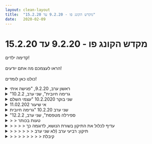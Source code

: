 ```yaml
---
layout: clean-layout
title:  "מקדש הקונג פו - 9.2.20 עד 15.2.20"
date:   2020-02-09
---
```

# מקדש הקונג פו - 9.2.20 עד 15.2.20 
קדימה ילדים!<br> <br> הראו לעצמכם מה אתם יודעים!<br> <br> כולנו כאן לומדים!

<details>
                    <summary>ראשון ערב, 9.2.20, "פגישה איתי</summary>
                    השיעור התקיים אצלי בבית, בין 18:50 ל-21:00, לפי רשימת פעולות שהכינותי-מראש ואושרה. נכחו: אני.<br> <br> שיפור הראייה - עבדתי על כך במספר דרכים:<br> כיפוי העיניים כשהן עצומות - בישיבה ובשכיבה<br> התבוננות עם העין הפחות אקטיבית, מיקוד בנקודות במרחקים שונים<br> הרפייה עמוקה של הגוף בשכיבה<br> *נתתי דגש על הרפיית הגוף ובפרט אזור העיניים, וכן מודעות לתמונה המלאה (מתי שרלוונטי).<br> <br> תרגול גופני:<br> חבטות<br> חיזוק שרירי הבטן בישיבה מאתגרת<br> גמישות<br> פורמות - עבדתי באופן לחימתי יחסית, חוויתי איזושהי עוצמה חדשה של הגוף<br> *מדי פעם הופיעה גם מודעות לראייה, ונראה לי שזה שיפר את העבודה שלי באותם רגעים.<br> <br> עבודה עם התכוונות לריפוי:<br> התחלתי בתנועה חופשית של הגוף. ניעור של הגפיים ופתיחה של הגוף והמפרקים.<br> זה המשיך למשהו שכלל קפיצות ושימוש בקול, והזכיר לי טקסים אינדיאניים או שמאניים.<br> ישיבת חצי לוטוס ולוטוס מלא. איזו תנוחה עוצמתית זאת עבורי. כיף לגלות שהגוף זוכר למרות שעבר הרבה זמן מאז שעשיתי לאחרונה.<br> עברתי לעבודה עם יחס רך ומכיל, חיצונית ופנימית. דמיינתי מרחב מאד מכיל ומרפא. בהמשך צללתי ונעלמתי קצת.<br> <br> ניסיון לשפר את ההתנהלות שלי ביומיום:<br> התמקדתי בהתפעלות מהרמה הנוכחית שלי. בהתחלה נעזרתי בכל מני דימויים ובהמשך העבודה נעשתה ישירה יותר.<br> <br> היה מצוין!!<br>
                  </details><details>
                    <summary>"גרימה חיובית", שני ערב, 10.2.2</summary>
                    לקחת זמן מסויים ולעשות איתו משהו. גם 10 שניות. בשיעור ל10 שניות הייתי עצמי וזה ממש עשה טוב.<br> <br> אם יש צמח שאני רוצה להצמיח, יש דברים חיוניים לכך: זמן שמוקדש להשקיה, אור שמש, אדמה וכו&#39;.. <br> <br> אז אם אני רוצה להצמיח משהו בעולם, נגיד את יכולתי לעזור לאחרים, או נגיד להיות סופר על, או נגיד להיות לוחם על, יש דברים שעלי לדאוג להם כדי שזה יקרה.<br> <br> הבנאנו דוגמאות: לפנות זמן ומרחב לכך, לדאוג לבסיס (דברים חיוניים ובסיסיים אחרים שיוצרים סביבה נאותה לכך), להציב זקיפים שיזכירו לנו את זה ויפקחו, לדעת קודם כל מה זה הדבר הזה אותו אנחנו רוצים לטפח, ועוד..<br> <br> הרגשתי תחושה נעימה של משהו שאכן רוצה לצמוח דרכי, ושעוד אין לו ממש שם פרט אולי ל&quot;עזרה לאחרים&quot;. יש בזה משהו שמרגש אותי.<br> <br> 19:30-22:15. בית קפה חביב ליד אנסטסיה. ריב, ישי ואסא.
                  </details><details>
                    <summary>שני בוקר 10.2.2020 "עצמי השלם</summary>
                    שעת התחלה 06:30, עם בן ורמי<br> הגעה נינוחה, עבודה נינוחה בנקודת המפגש, חיבור למקום. למרבה הפליאה ה״בוקר הקר ביותר השנה״ לא קר מאד, (עם זאת הכובע בתיק משפר מאד את הנוחות שלי). <br> עולה בי התחושה שגם אם אהיה לגמרי לבד יהיה היום שיעור מצוין.<br> שינוי מיקום, שיתוף בהצלחות שלי עד כה. <br> נדרשת ממני מין ״פעולת חילוץ״ של ההצלחות, שבסופה אני כמעט מופתע כמה הצלחתי בעשר דקות. <br> מרתף לונדון מיניסטור, ליד צוותא. <br> <b>התבוננות בשכבה שבה אני לא צריך לעשות שום דבר.</b><br> השכבה הזו היתה עבורי שער מרתק וחדש. <br> מרגיש, יודע שזו שכבה בעלת עומק, עולה בי דימוי של ים עמוק כחול כהה, קצת כמו בים סוף. שכבה שקטה מאד. <br> יכולתי להתבונן ולראות דברים צפים מעלה, ללא מאמץ, כל מיני פתרונות פשוטים לבעיות שהטרידו אותי. <br> מרגיש שאלו הם רק תוצרי לוואי, לא התכלית של השהיה בשכבה הזו.<br> בודקים יחד את האפשרות לאפשר לשכבה הזו להתקיים במקביל לפעולות עשיה, להיווכח בפוטנציאל ההשבחה שלה את הפעולה. <br> שתיקה - לא צריך לומר דבר, תרגול של שימור התחושה הזו גם תוך כדי שיחה. <br> שאלות ותשובות להבהרה. <br> התייחסות ל״איזורי הלימוד״ של לימודי הקונג פו ולימודי מקור הגוף.<br> <br> שיעור קסום ומלא משמעות.<br> סיום החלק הזה של השיעור 08:30<br>
                  </details><details>
                    <summary>אי שיעור 11.02.202</summary>
                    היו כל מני נסיבות שבהן השיוער הזה לא התאפשר כאש המיידית מבינהן היא כנראה המשמרת הלאצפוייה של אישתי מבחינתי.<br> היו כל מיני תחשות קשות לגבי כך, כמו לדוגמה אני לא מצליח להתמיד, אני לא מצליח לייצר רצף, אני מפסיד אימון שחשוב לי, וכן הלאה.<br> בכל זאת למרות זאת היו מספר נקודות של אור:<br> לדוגמה: חישת הגוף וסירקה שלו.<br> מעט מנוחה וניסיון למתוח את הגוף.<br> מעט ניסיון להקשיב לצרכים שונים.<br> ההקשבה הייתה מהנה למדי.
                  </details><details>
                    <summary>שני ערב 10.2.20 "גרימה חיובית</summary>
                    זמני השיעור שלי: 19:20 - 22:15 לערך<br> השתתפו בו איתי: ריב וישי<br> <br> מדיטציית הנשימה בתחילת השיעור הייתה משמעותית מאוד. <br> חישת הגוף הפנימי באיברים הפנימיים<br> <br> בעמידה במעגל - להיות פתוח לאופציה של שער אל חיים מעט אחרים.<br> <br> בבית קפה - לאפשר לדברים שהיצור שאני מפריש באופן טבעי לצאת אל העולם ולהיות שימושיים עבורו. כמו הגז שאני נושף, למשל, ששימושי לעצים. כמו הטקסטים שאני מוציא, ההדרכות, המוזיקה וכו&#39;<br> <br> כמו כן - פרמטרים שמאפשרים לדבר שמעוניינים להגשים לצמוח ולהתהוות. <br> לדעת מה הדבר (מהו הזרע שבידי, לשתול)<br> לשכור זקיף (מישהו שתפקידו להשקות ולעשב, או להזכיר לי לעשות זאת)<br> לזרוע מחדש את המובחר<br> לוודא מערך מוצלח של פרמטרים<br> לוודא שהדבר מקבל זמן (חשיפה לשמש)<br> <br> שיעור נפלא, <br> תודה!!!
                  </details><details>
                    <summary>"ספירלה מטפסת", שני ערב, 12.2.2</summary>
                    שיעור מרומם שכזה. תחילה לבד במתקנים ליד נקודת המפגש. זה היה כיף. היו כמה אינטראקציות חמודות. בעיקר עם ילדים שהתעניינו ואמא אחת. היא אמרה שפתאום ספורט נראה לה כיף (: היא הציעה לי ללכת לנינג&#39;ה (: אמרתי שאולי יום אחד.<br> <br> אחר כך מעט חוקר את מה זה אומר שיעור. רואה שאפשר להתחיל ככה, מהמצב שלי עכשיו, וממה שרוצה להגיע אלי עכשיו. נגיד אני חש מעופף, אז זה עכשיו חלק מהשיעור.<br> <br> עם בן משחקים קצת במעגל במרכז כיכר חסידי אומות העולם. משחק חדש בשבילי.<br> <br> הולכים לקניון גן העיר. הניסיון להתרכז ולא ללכת אחר מחשבות מעצבנות עושה לי טוב. כמו כושר כזה.<br> <br> יושבים ומתעסקים במודעות. מודעים למרקם האנושי. הצצה לרעש הפנימי שכעת מורגש יותר.<br> <br> הולכים לדובנוב. שמים לב לחיים שלנו. של בן. של ישי.<br> <br> בדובנוב: היה כיף מאוד לשחק כמו ילדים קופיים שכאלה.<br> <br> אחר כך שיחה בנושא החלק הזה של הקופיות בקונגפו. זה חלק מהמעגל האמצעי. וגם על לראות איפה עוד בחיים הכיף הטהור הזה מוצא לו ביטוי.<br> <br> בועז מגיע. קרב עם בועז. היו רגעים של למידה והנאה.<br> <br> אני מנחה את בועז ב&quot;קופיות&quot;. היה אחלה להנחות. חדש עבורי ככה להנחות מישהו ולשים לב אליו. מבעד לסרטים הצלחתי לראותו ולהנחות אותו.<br> <br> הולך לי לדרכי ומוצא את עצמי בפסתנר באופרה בחדר חזרות מנגן מתווים שיש לי בתיק. מתאמן קצת בהנאה. בדגש על אימון נעים. (תווים שכתב ידה של המורה שלי כשהייתי ילד עדיין עליהם!).<br> <br> 16:30 עד איזה 21:00 אולי.
                  </details><details>
                    <summary>> > טעות בכותר</summary>
                    *רביעי ערב*<br> ולא שני ערב
                  </details><details>
                    <summary>> > > > עדיף לכלול את התיקון בשורת הנושא, לדוגמה כך</summary>
                    <br><br><table width='70%' cellpadding='0' cellspacing='0' bgcolor='#C6C7C6'><tr><td height='1'></td></tr></table><br><b>מדברים על מדיטציה:</b> <a href="http://forums.tapuz.co.il/meditation" target="_blank">http://forums.tapuz.co.il/meditation</a><br/><br/>לומדים את אמנות המדיטציה: <a href="http://www.ThePracticalMeditation.com" target="_blank" rel=nofollow>www.ThePracticalMeditation.com</a><br/>לומדים את אמנות היכולת: <a href="http://www.MagicalChanging.com" target="_blank" rel=nofollow>www.MagicalChanging.com</a>
                  </details><details>
                    <summary>> > > > > > תיקון: רביעי ערב (לא שני ערב</summary>
                    <br><br><table width='70%' cellpadding='0' cellspacing='0' bgcolor='#C6C7C6'><tr><td height='1'></td></tr></table><br><b>מדברים על מדיטציה:</b> <a href="http://forums.tapuz.co.il/meditation" target="_blank">http://forums.tapuz.co.il/meditation</a><br/><br/>לומדים את אמנות המדיטציה: <a href="http://www.ThePracticalMeditation.com" target="_blank" rel=nofollow>www.ThePracticalMeditation.com</a><br/>לומדים את אמנות היכולת: <a href="http://www.MagicalChanging.com" target="_blank" rel=nofollow>www.MagicalChanging.com</a>
                  </details><details>
                    <summary>> > > > > > > > קיבלת</summary>
                    
                  </details><details>
                    <summary>רביעי בוקר 12.2.2020 "ניקוי וחקירה</summary>
                    שעת הגעה: קצת לפני 06:30 עם בן תרצה ורמי.<br> הצלחות בנק׳ המפגש: <br> אפשר להתחמם בפחות מדקה. סדרה של צירופי בעיטות, חבטות, חסימות והתחמקות.<br> אני מתמתח מתוך מודעות וקשר לגוף וזה נעים.<br> <br> שינוי מקום לונדון מיניסטור. ֿאתגר שיווי המשקל. מרתף צוותא. <br> אמנות התנועה - שיווי משקל על רגל אחת, על הכרית של רגל אחת.<br> אמנות הלחימה - לכנס את הראש פנימה בעמידה קרבית,<br> <br> התחמקות והסטות עם פרטנרים, גב אל הקיר. שלישי מתבונן ומציין ״בום״ בעת החסימה<br> יכולתי להבחין בשיפור מורגש, ברמת הרזולוציה של הבחנה ביד המתקרבת (כשהתגוננתי) ממצב של תחושה של יד נעה לעברי, להבחנה בפרטים של התנועה והיד. כף היד, אמה, מרפק. <br> תוהה אם זוהי תוצאה של השקט המלווה אותי לאחרונה.<br> <br> אתגר הגלגול - שימוש בגלגול אחורה לשיפור הגלגול שלי.<br> כמה סבבים של שיתוף, לפי סדר שנקבע מראש. <br> זכורים לי:<br> שיתוף בשם האדם משמאלי, בגוף ראשון<br> שיתוף בשם האדם משמאלי בגוף שלישי<br> מה אני מאחל, רוצה לאפשר לעצמי היום<br> מה אני מאחל, רוצה לאפשר לעצמי עכשיו (מצאתי את הנסיון מאתגר יותר!)<br> שיתוף חופשי - יכולתי להבחין בעקבות התרגול של שיתוף בשם מישהו אחר, לראות כמה מידע עובר אליי, באם אני קשוב לקלוט אותו. <br> <br> שינוי מיקום ל״תחנת לחם״ קפה ומאפה. תרגול של שיתוף לעצמי בשם מספר אנשים בקפה, גוף ראשון. משעשע.<br> התבוננות וחיבור לשכבה של שקט, תוך הנאה מקפה ומאפה.. ממש נעים. <br> <br> חיבור במשך חלקים גדולים מהשיעור לשכבה שבה אני לא צריך לעשות שום דבר. <br> סיום שיעור 09:00
                  </details><details>
                    <summary>רביעי לילה 13.2.20 "ספירלה מטפסת</summary>
                    זמני השיעור שלי: 21:00 עד 23:53<br> איתי בשיעור: מיכל <br> הופיעו בו גם: בועז שעבון ובן<br> <br> טוב, זה היה חתיכת שיעור משמעותי<br> הוא התחיל בזה שהגעתי באיחור קצת. כלומר הייתי שם בתשע, על הקשקש כזה. <br> איך שהגעתי התחלתי לעבוד. עשיתי ברכה מול העץ השומר על המקדש והתחלתי מיד בעבודה על שש האמנים בעזרת המפה של 4 הרבדים (קשב, שקט/הרפייה, אנרגיה/פעילות, יצירה). האמן הראשון שאיתו התחלתי היה אמן האושר. תיכננתי עבודה ארוכה ומסודרת עם כל השישה, אולם נאספתי דקות מאוחר יותר על ידי בן שהופיע יחד עם בועז במקדש וצירף אותי להדרכה משותפת. <br> <br> עם בועז ובן:<br> עבדנו על קידום העסק שלנו. ראינו אותו כמו שהוא יכול להיות בעוד כמה שנים ושיתפנו משהו לגבי זה. בדקנו אמונות שליליות נפוצות בתחום שאנחנו די חופשיים מהם. בדקנו אמונה מגבילה שיש לנו חשד שמכבידה עלינו. ראינו עצמנו חופשיים ממנה. הרגשנו איך זה מרגיש ככה. דיברנו אלה אל אלה - שימשנו פה עבור קול שמעוניין לעזור לאחר והנחנו לו לדבר. מתוך השקט. <br> <br> לאחר מכן צורפתי אל מיכל והונחינו לעבוד על בריאות זוהרת/על שכזו. <br> <br> עם מיכל:<br> עבודה מדהימה שפתחה עבורי שער להתנער מאיזו שכבת אבק שרבצה עלי ולחזור לטפס, להעמיק, ולעבוד עם עצמי באופן משמעותי. גיליתי מין חיץ רגשי שמיקם את עצמו ביני ובין אמנות הבריאות שלי. אבל לא רק שם. אלא בעצם ביני ובין אמנות הדאו שלי. מעניין מאוד. מכל מקום, הוא נוקה והתמוסס במהלך העבודה הזו. הטכניקות הספציפיות אולי פחות משמעותיות. אבל הנה חלק מהן, וגם קצת רשמים ורגעים מתוך:<br> <br> לשים לב לבריאות היוצאת דופן שהייתה ל-2 היצורים הללו מאז שהם נולדו. <br> לשים לב לשרידים בנו שנשארו בנו מאירועים שכבר לא כאן ולהתחיל לנקות אותם (עלה בי זיכרון מפתיע של איזה מקרה בילדותי שבו איזו מזימה שלי לא עלתה יפה). <br> לאפשר לתמיכה עדינה לעלות בנו מהבסיסים הכי בסיסיים של הגוף הזה. כאילו מהדנ&quot;א או המקור, או לא יודע. אף אחד מהשמות לא בדיוק התאים. זה כאילו אור עדין שעולה מהחלקיקים הכי קטנים והכי מקוריים של הגוף. <br> <br> החתולה השחורה - בשלב כלשהו חתולה שחורה עברה לידינו ויללה פעם אחת לכיווננו. היא הייתה צולעת ורטובה והייתה צריכה עזרה באופן ברור. אבל היה בה גם משהו שדחה אותי מיידית. היא ישר קלטה את התגובה שלי והמשיכה הלאה. אבל אחר כך הצטערתי שזו הייתה התגובה שלי. חיפשתי אותה אבל לא מצאתי. הנחתי שהיא נכנסה לתוך הגינה מאחורינו כדי להסתתר ולנוח. אירגנתי שם איזה מחסה מאולתר ודי מוצלח מאריזת קרטון במצב טוב שהשכבתי על הצד. וקיוויתי שהיא תמצא אותו. אני מקווה ומאמין שהיא שוכבת עכשיו איפשהו בשמש ומרגישה ממש טוב.<br> <br> כשהגיע התור שלי להנחות הנחיתי אותנו לשלוח לה אור ועזרה בדרכה. ולאחר מכן לזהות בתוכנו חלקים כאלה, שזקוקים לעזרה וגם דוחים אותנו. (בן דוד של ההנחיה שאני מאוד אוהב של &#39;לרפא את זה בתוכי&#39;). <br> <br> המשכנו אחר כך תוך כדי תנועה על שדרות בן גוריון. מרגע לרגע אמנות הבריאות נפתחת. <br> <br> כוחו של אפקט הפלסבו - &quot;הדבקנו&quot; את המים שבבקבוק שלנו באיכות רפואית כלשהי שאנחנו מעוניינים בה. ואז לקחנו כמה לגימות מודעות. זה מגניב גם בצורה הזאת ספציפית כי מים זה דבר שמגיע לכל מקום בגוף בגדול. <br> <br> אהבה עצמית - נזכרתי בכוח של זה. הגוף שלי הגיב לזה מאוד בעוצמה. המשיך איתי גם בהמשך השיעור, בהמשך הערב ובבוקר. <br> <br> לאחר חלק זה נפרדנו מיכל ואני והמשכנו את השיעור שלנו בנפרד. <br> <br> לבד:<br> המשכתי לתרגל לבדי את הדברים מתוך והגעתי אל גן דבורה בארון. שם ביצעתי כמה פורמות בהנאה יוצאת דופן. תחושה מתוקה וטובה מאוד עלתה בגוף שלי תוך שעשיתי את הסן צ&#39;ן הראשון של הקראטה שפעם למדתי. לאחר מכן ביצעתי עוד תנועות שונות ואמן התנועה שלי הרים את הראש שלו בתוכי וזקף אוזניים. <br> <br> היה שקט יוצא דופן ומקודש בגן. הייתי לבד לגמרי. לאחר ענייני התנועה פשוט עמדתי בשקט, וישבתי בשקט, וספגתי את הרגע הזה לתוכי. <br> <br> לאחר מכן חזרתי לבית שבו אני מתארח בימים האחרונים וישבתי שם על כורסא דקות ארוכות כשאני ממשיך כמה מן העבודות שהגיעו אלי במהלך השיעור. <br> <br> סיימתי בשעה 23:53 בדיוק. <br> <br> רק עכשיו כשאני כותב זאת, אני רואה שנשמטה ממני המודעות לעבודה שהתחלתי לפני שנאספתי. העבודה על שש האמנים בעזרת 4 הרבדים. בעצם המשכתי לעשות אותה במשך כל השיעור באופן בלתי מודע, וזה היה יכול אולי להיות רובד מופלא נוסף של השיעור אם זה היה במודע. במידה וזה היה נעשה נכון. זה יכול גם היה להגביל אותי ולמנוע ממני גישה לדברים. ואולי טוב שזה נשמט הפעם ככה. <br> <br> בכל אופן שיעור פורץ דרכים ומרפא ועמוק.<br> תודה רבה!!!!
                  </details><details>
                    <summary>> > </summary>
                    
                  </details><details>
                    <summary>> > אתמו</summary>
                    ריפרפתי על הסיכום, ותפס את תשומת ליבי החלק
                  </details><details>
                    <summary>> > > > עם החתולה</summary>
                    ואז פגשתי חתולה ברחוב שאני מכיר, ופעם ראשונה שהיא איפשרה לי ללטף. היא חתולה חסרת רגל אחת והיא די לא מושכת. ואז בעודי מלטפה, ילד מבית ליד מגיח עם אוכל לחתולים ומביא לה. מסתבר שזה שליטפתי אותה איפשר לו גם לעשות משהו בשבילה (:<br> ואני מרגיש שהחלק הזה בסיכום שלך השפיע על כל זה.
                  </details><details>
                    <summary>ראשון ערב 9.2.2020 "פגישה איתי</summary>
                    תיאמתי עם בן רשימה של פעולות שתהוונה את השיעור שלי<br> השיעור התחיל ב 19:30 בחוץ קרוב לביתי<br> רשימת הפעולות שתיאמנו:<br> * תנועות חימום מגוונות<br> * עבודה קצרה עם השערים (כך אני זוכר שזה נקרא...)<br> * עבודה עם הפורמות שאני זוכר (1-7, סנצ&#39;ן 1-3, 5 החיות)<br> * קשב לגוף בעמידה סטטית<br> * עבודת ריפוי עם אור לבן זוהר שאני שרוי בו ועוטף אותי<br> * קשב רך וסבלני בישיבה למה שיש<br> * שיבה הביתה ועיון בעיקרי סדנת המשמעת העצמית<br> <br> נהניתי לעבור דרך 3 השערים הראשונים, ובחרתי להמשיך בבית כי היה לי קר.<br> בבית ללא ספק פעלו בי קולות אחרים, חוסר סבלנות, אי התמסרות והסחת דעת, והעבודה עם שאר השערים היתה חלקית. בדיעבד אני רואה שיכולתי לעבוד עם זה אחרת (בלי צורך לצאת מהבית) ולהיות יותר קשוב למה שקורה בתוכי...<br> השיעור הסתיים בסביבות 21:10<br>
                  </details><details>
                    <summary>רביעי לילה 13.2 "ספירלה מטפסת": בריאות</summary>
                    הצלחתי להגיע אחרי הרבה ביטולים בגלל קירור, חורף וכולי. כבר ביום שלישי התמקדתי בלהגיע ובמהלך רביעי הייתי מאד נחושה על זה.<br> באתי לנקודת המפגש סביבות 21:10 והיו שם בן, בועז ואסא.<br> עבדתי עם עצמי על תנועה, מתיחות, שחרור, זה היה מאד נעים.<br> <br> בן נתן לי ולאסא להתקדם ביחד בריפוי<br> הנחנו כל מיני עבודות שממש עשו לי טוב והיו משמעותיות ונהדרות :)<br> אני זוכרת למשל מה שאסא הנחה =- לשים לב לבריאות היוצאת דופן של שני היצורים האלו.<br> את החתולה השחורה שנדחינו ממנה, שדקה אחר כך שנינו קלטנו בו זמנית בתוכנו שהיא חלק מהשיעור.<br> <br> אחת מהעבודות שהנחתי הייתה לנקות דברים מהמערכת<br> כל מיני דברים שיכולים להשפיע על העיצוב שלנו בנושא<br> למשל חוויות מהילדות ומההמשך.<br> הרשיתי לעצמי ממש להעמיק ושזה ייקח את הזמן שלו.<br> <br> קיבלתי פה הבנה ויישום זהב שישר שינה אותי ואת הגוף שלי<br> פירטתי על זה ביומן האישי שלי בהרחבה.<br> שיעור נפלא! מה שקיבלתי פה היה שווה כל כך.<br> <br> המשכנו את השיעור בהליכה<br> הגענו עד בן יהודה בן גוריון וישבנו שם בספסלי בית הקפה בשדרה.<br> ואוו תודה!!<br> <br> אגב מעניין: לפני שבן נתן לנו את ההנחיה, עשיתי עבודות ריפוי בעצמי, ולא הייתי בטוחה איזה טכניקה להפעיל על משהו. <br> ואז כשבן הנחה אותנו הרגשתי ממש לא מכווננת ולא בחיבור הנכון. אבל אחרי זמן קצר של עבודה עם אסא, הייתי לגמרי מחוברת.<br> <br> רמת העבודה שלי היתה גבוהה יותר מאשר אם אני עובדת לבד עם עצמי. איזה מעניין זה.<br> הרגשתי שיש לנו פוטנציאל אדיר ושיש לנו מלא ליצור ולאפשר, אם נקבל עוד זמנים כאלה.<br> אני תוהה מתי סיימנו. 22:45 אולי?
                  </details><details>
                    <summary>ראשון ערב, 9.2.20 "פגישה איתי</summary>
                    לשיעור הזה שלחתי לבן במייל, לבקשתו, את המיקום והתוכנית של השיעור שלי להחלטתי.<br> הנה מה שתכננתי לי:<br> שעת התחלה: 18:00 במקום הקבוע<br> רשימת פעולות:<br> -להתחיל את השיעור בביצוע תנועות ספונטניות שמרגישות נכונות עבורי כרגע<br> -לעבוד על שלושת הפורמות הבסיסיות, בדגש על לדייק אותן<br> -לתרגל בעיטות, ולנסות להפיק מהתרגיל כמה שיותר למידה, כלומר להבין איך הבעיטות האלה טובות לי ואיך הן יכולות לעזור לי ולמה.<br> -בישיבה בעיניים עצומות, לדמיין משהו שאני מאוד רוצה ולדייק אותו, להבין למה אני רוצה את זה? איך אני רוצה שזה יהיה? מה אני אעשה עם הדבר הזה, ברגע שיהיה לי אותו?<br> -לסיים את השיעור בהרפיה של הפנים. להתחיל משיבה, אבל אפשר לקום ולזוז כרצוני תוך כדי<br> <br> <br> <br> כשהגעתי לנקודה, הרגשתי שדווקא מתחשק לי להמשיך לצעוד ולא לעצור. שמחתי להיזכר שהתרגיל הראשון שלי בשיעור הזה הוא לבצע תנועות ספונטניות שמרגישות נכונות עבורי כרגע, ובאמת התחלתי את השיעור בצעידה באיזור. אחרי משהו כמו 20 דקות של הליכה התמקמתי לי בקומה השנייה של הבימה והמשכתי בביצוע תנוחות כיפיות אחרות כמו שפגטים, שהתפתחו למשהו שנראה לי כמו &quot;התחמקות באמצעות צעדים ארוכים לכיוונים בלתי צפויים&quot;<br> המשכתי למשימה השנייה ותרגלתי לי את שלושת הפורמות הבסיסיות. תוך כדי תנועה הבנתי שבשביל לדייק אותן, אני ממש לא חייבת לבצע אותן לאט כמו שחשבתי בהתחלה; למעשה, אני יכולה אפילו להניח לגוף לזוז ממש ממש מהר וגם לשים לב למיקום, לכיוון ולתנועה שלו תוך כדי. וזה באמת מה שעשיתי<br> עברתי לבעיטות ואפשרתי לדמיון שלי להתפרע בשביל להבין &quot;איך הבעיטות האלה טובות לי ואיך הן יכולות לעזור לי ולמה?&quot;. נעזרתי גם באזשהי מפת למידה שהועברה אליי די מזמן, שלפיה אפשר לחלק את התרגיל לשלושה שלבים. הראשון הוא שאני מבצעת את התרגיל, השני הוא שאני מנסה למצוא דרכים שבהן התרגיל הזה יכול להועיל לי, השלישי הוא שמצאתי דרכים כאלה וכעת אני מתרגלת את הדבר מתוך שאיפה להשיג אותם. איזה כיף שיש גלגלי עזר כאלה! זה ממש מיקד אותי.<br> בתרגיל הבא הייתי זקוקה לממש הרבה זמן בשביל לבחור מהו הדבר שאני רוצה לדמיין אותו עכשיו, ולדייק אותו? הרי אני רוצה כל כך הרבה דברים, חלקם בדיוניים בעליל (כמו לבקר בכוכב אחר למשל) וחלקם סתם טפלים (כמו שיער בלונדיני ארוך וחלק). בסוף בחרתי במובן מאליו: אני רוצה להבריק בלימודים שלי ולבנות קריירה מרשימה בתחום הזה. אני יכולה בעקרון להתבחבש שעות בפנטזיה הזאת אבל קיצרתי בשביל להתאים למסגרת השיעור. <br> המשכתי להרפייה של הפנים, תחילה בישיבה, ותוך כדי חזרתי לתנועות הכיפיות מתחילת השיעור, של השפגטים והצעדים הארוכים. <br> זה היה שיעור מגניב ממש והוא נגמר בשמונה וקצת.<br> שבוע טוב לכולם ולכולן! (:
                  </details><details>
                    <summary>רביעי בוקר 12.2.2020 "ניקוי וחקירה</summary>
                    הגעתי.. התחלתי את השיעור 5 דקות קודם לאחר<br> מעבר החצייה.. התחברות באז ועד נקודת המפגש לשקט..<br> ראיתי את בן ממול ותרצה הגיעה כשהיא לא הכי<br> שקטה בקשר לחנייה באדום לבן..<br> בן בא, מי שם לב ליואב שהיה לידנו? תרצה ראתה, ואני לא..<br> הלכנו עד ללונדון מיניסטור.. עברנו ומצאנו את יואב במרתף מול צוותא..<br> אתגר עם עבודה כשכל מיני אנשים עוברים ועובדים..<br> עבדתי עם זה, ובין היתר עם להיאבק בנטייה להסתכל בהם<br> ולאשר להם את קיומם בכך, כאילו זה חשוב להם ואני עוזר להם<br> בזה..<br> עבודה כשאחד עם הגב לקיר והשני מנסה לגעת בו מהירכיים ומעלה..<br> והשלישי מציין כשהייתה הסטה מוצלחת..<br> לא לעצור לפני שהיד פוגעת במטרה,<br> לא לנסות כשברור שיסיטו אותי,<br> לא להסיט כך שדווקא מכניסים את היד לכוון הפנים שלנו,<br> היתה איזו השתפרות..<br> סבבים של שיתופים,<br> מעניין באחת הווריאציות לשתף עבור האחר משמאלנו, <br> בסך הכל היתה התייחסות טובה ואוהבת לאחרים,<br> שדברתי עליהם קודם..<br> <br> <br> <br>
                  </details><details>
                    <summary>יום שלישי- 11.2.20 - בוקר - "ניסיון מיקוד</summary>
                    שיעור עם עצמי בגן דובנוב.<br> מאוד נהניתי, וראיתי עד כמה זה מקדם ועוצמתי, לעשות את הפורמות כשאני עובד עם כדור/עיגול<br> גדול יחסית שמקיף אותי, או ליתר דיוק את פלג גופי העליון, או מעט מעל הברכיים. כדור שמקיף, אך גם חלק ממני.<br> העבודה עם ומתוך הכדור שידרגה את הוויתי הפנימית בעיקר לגבי ההקשר התנועתי הלחימתי<br> של הפורמות. כשאני חושב על זה, העבודה הזו עם ומתוך הכדור האנרגטי, התאימה יותר<br> וזרמה עם הפורמות של סגנון &quot;ארבע התופעות&quot; של צ&#39;ן צ&#39;יו וון, ופחות עם פורמות הסגנון של <br> &quot;אגרוף אדום&quot; של צ&#39;אן סי צ&#39;ון.<br> בין השאר עבודה זו עזרה לי גם לבצע את התנועות והפעולות מכיוון מרכז גופי, גם למשל כאשר<br> השתמשתי בתנועות ידיים, עדיין האנרגיה והכיוון נבעו ממרכז הגוף, והבטן התחתונה, ובכך<br> הרגשתי שידרוג הן לתנועות פלג הגוף העליון והן לתנועות פלג הגוף התחתון והבעיטות שלי.<br> נשימה בטנית תחתונה הופיעה ביתר טבעיות, קרקעה אותי, ו&quot;כרס צ&#39;י&quot; הובלטה לה והרגישה נוח,<br> נעים ומתאים.<br> היה ממש מעניין ויופי לגמרי. תודה !
                  </details><details>
                    <summary>שבת אחה"צ 15.2.20 "עליית הפרופסור</summary>
                    שיעור נפלא מאוד<br> זמנים: 14:25 עד 17:10 כזה<br> לבדי בכיכר חסידי אומות העולם שהייתה מלאה בשמש ומשפחות.<br> <br> השעה וחצי הראשונות הוקדשו לתנועה נעימה מרפאת ומשרדגת. <br> הייתי יחף במשך רוב הזמן הזה. ועבדתי על מלא דברים טובים. <br> בין היתר - על פיתוח יכולת היחפנות שלי, וידאתי שעמידת הידיים שלי עדיין קיימת ועובדת, הצלחתי להזיז את האצבע המורה שלי רק בעזרת דמיון וכוונה (חשוב לזכור בנקודה הזו שחלק מזה היה דמיון גופני, תנועתי - איך היד כולה מרגישה למשל כשזה קורה, והתנועתיות שלה בזמן שזה קורה, כאלה), ועבדתי עם ההנחיה שכל פעולה יכולה להכיל בתוכה את כל שש האמנים. קיבלתי את זה מנוסח כך: &quot;בכל פעולה נכונה משתתפים כל שש האמנים&quot;.<br> <br> אחד העקרונות המובילים של השיעור הזה היה לחזור לחומרי הפרק הראשון ולהעמיק בהם. חזרתי אל עבודה גופנית עם דימויים ובחינת האפקטים שניתן להפעיל על האורגניזם והתנועה שלו בעזרתם. ואל תנועה מתוכננת (מתכנן תנועה ואז מוציא לפועל). <br> <br> הייתה לי עזרה בשיעור הזה - איזו שהיא תופעה פיזית שמלווה אותי מספר ימים כבר. של מעין צביטה מוזרה בירך שמתרחשת בעת תנועות מסוימות. עבדתי איתה. ובהדרגה קיבלתי אותה יותר ויותר כמדריכה ועוזרת. <br> <br> בחלק השני של השיעור שלי עבדתי על מחקר ופיתוח של שש האמנים בעזרת מודל ה-4 שאני עובד איתו לפעמים - קשב, שקט, אנרגיה ויצירה. במיוחד זכורה לי העבודה שעשיתי עם אמן ההגשמה ואמן הלחימה. זה החל מלהקשיב להם, לשים לב לאיך שהם כרגע, מה מצבם. וכבר מזה חלה התקדמות משמעותית. לקחתי את הזמן עם זה. <br> <br> המשך פיתוח יכולות נינג&#39;איות - על המתקן, ועל העמודים. התנסיתי למשל בעליית מתח עד החזה. היה מעניין. <br> <br> המשך פיתוח יכולות התקשורת שלי - מול האנשים והעולם. חשתי נינוחות בלתי רגילה לזוז ולהתאמן בחברתם איך שבא לי. זה היה כיף. מידי פעם שמתי לב שאני עושה משהו בשביל להשוויץ לקהל, וחייכתי לעצמי והרשיתי בכיף. אבל זה היה נדיר. רוב הזמן הייתי בשלי לגמרי. פה ושם ילדים התעניינו. פה ושם מבוגרים התעניינו. בכל אופן אני הרגשתי די בבית בתוך כל זה. <br> <br> שיעור נפלא<br> תודה!!
                  </details><details>
                    <summary>שני בוקר 10.2.2020 "עצמי השלם</summary>
                    עבודה עם השכבה שבנו שכאשר אני בה,<br> אינני צריך לעשות דבר.. <br> נמצאת גם אם אנחנו לפעמים לא ערים לה,<br> ונמצאים בשכבה של רעש למשל..<br> האם נוכל לשים אליה לב גם כשאנחנו מזדהים<br> עם שכבה אחרת, רק לזכור שהיא קיימת,<br> גם אם אנחנו מגיבים לשכבה האחרת..<br> עלתה שאלה איך להעביר לאחרים הדרכה<br> שתכלול את ההכרה בקיומה של השכבה הזאת,<br> וגם איך להגיע אליה בזמנים של רעש וכאב, למשל..<br> ובן העלה מתווה בן 3 שלבים, שכל שלב קטן<br> בחשיבותו מהקודם..<br> השלב הראשון להיות נוכח ומודע לשכבה הזאת<br> בתוכי, וגם בזולת..<br> השלב השני להעביר תרגילים\ טכניקות פשוטות<br> עד כמה שאפשר שהפרי שלהם נוכחות בשכבה<br> הזאת, כמו לשים לב לנשימה, למלא את הגוף וכדומה..<br> השלב השלישי במידה ורוצים, יהיה ללתת הסבר מילולי, <br> ושוב פשוט ככל האפשר, ותוך הקשבה לתגובות<br> השומע, ביחס למידת הבנתו את ההסבר..<br> בהמשך נזכרנו בשיעור שעברנו בעבר, ששם<br> דימינו את המחשבות והרצון לענות שלא מאפשר<br> לנו לשמוע את מה שמנסה להגיע אלינו,<br> לסוסים דוהרים, ואת ההקשבה הטובה, לריסון של<br> הסוסים האלו, ובן ציין את הדוגמה הזאת לדימוי <br> מוצלח שלאחר שנים עוד זוכרים ואף מושפעים ממנו..<br> גם אז זה היה קשור לאיך ללמד ביעילות ובכיף..<br> עלה ניסיון לבדוק את הדמיון של מה שתרגלנו<br> בשיעור, למה שאנחנו לומדים ומתרגלים ב&quot;מקור הגוף&quot;,<br> שיטה ששלושתנו לומדים ומתרגלים כאילו בנפרד,<br> ועלה ששם אלו חומרים מהקונג פו שבן חיבר לשיטה,<br> ואשר מי שלומד קונג פו, בשלב זה או אחר לומד<br> ומתרגל, ברמה מסוימת..<br> וכאן דברנו על מבנה הנפש\מי ומה אנחנו&nbsp;&nbsp;ולנסות<br> לראות את האפשרות להתחבר למקום כזה, שיכול<br> לתת שלווה כשצריך, ואף יכול להוריד לחץ,<br> ובכך לסייע להפחתת כאב או להצלחה בכל מה שנעשה..<br> במקרה חברנו את זה לאימון של הליכה יציבה על <br> גדר..
                  </details><a href="javascript:history.back()">בית</a>